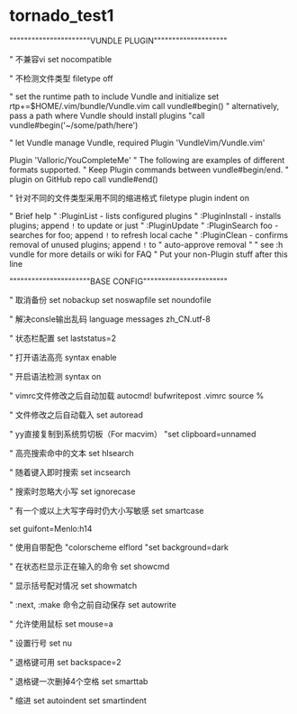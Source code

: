 # tornado_test1
""""""""""""""""""""""VUNDLE PLUGIN""""""""""""""""""""

" 不兼容vi
set nocompatible

" 不检测文件类型
filetype off

" set the runtime path to include Vundle and initialize
set rtp+=$HOME/.vim/bundle/Vundle.vim
call vundle#begin()
" alternatively, pass a path where Vundle should install plugins
"call vundle#begin('~/some/path/here')

" let Vundle manage Vundle, required
Plugin 'VundleVim/Vundle.vim'

Plugin 'Valloric/YouCompleteMe'
" The following are examples of different formats supported.
" Keep Plugin commands between vundle#begin/end.
" plugin on GitHub repo
call vundle#end()

" 针对不同的文件类型采用不同的缩进格式
filetype plugin indent on

" Brief help
" :PluginList       - lists configured plugins
" :PluginInstall    - installs plugins; append `!` to update or just
" :PluginUpdate
" :PluginSearch foo - searches for foo; append `!` to refresh local cache
" :PluginClean      - confirms removal of unused plugins; append `!` to
" auto-approve removal
"
" see :h vundle for more details or wiki for FAQ
" Put your non-Plugin stuff after this line


""""""""""""""""""""""BASE CONFIG"""""""""""""""""""""""

" 取消备份
set nobackup
set noswapfile
set noundofile

" 解决consle输出乱码
language messages zh_CN.utf-8

" 状态栏配置
set laststatus=2

" 打开语法高亮
syntax enable

" 开启语法检测
syntax on

" vimrc文件修改之后自动加载
autocmd! bufwritepost .vimrc source %

" 文件修改之后自动载入
set autoread

" yy直接复制到系统剪切板（For macvim）
"set clipboard=unnamed

" 高亮搜索命中的文本
set hlsearch

" 随着键入即时搜索
set incsearch

" 搜索时忽略大小写
set ignorecase

" 有一个或以上大写字母时仍大小写敏感
set smartcase

set guifont=Menlo:h14

" 使用自带配色
"colorscheme elflord
"set background=dark

" 在状态栏显示正在输入的命令
set showcmd

" 显示括号配对情况
set showmatch

" :next, :make 命令之前自动保存
set autowrite

" 允许使用鼠标
set mouse=a

" 设置行号
set nu

" 退格键可用
set backspace=2

" 退格键一次删掉4个空格
set smarttab

" 缩进
set autoindent
set smartindent

